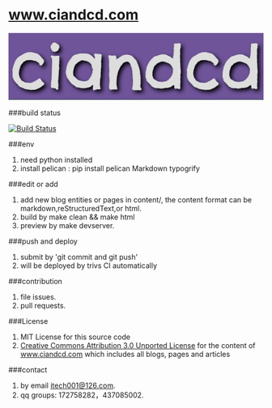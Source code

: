 # www.ciandcd.com

![logo](ciandcd.png)  

###build status

[![Build Status](https://travis-ci.org/ciandcd/ciandcd-web.svg?branch=master)](https://travis-ci.org/ciandcd/ciandcd-web/)

###env
1. need python installed
1. install pelican : pip install pelican Markdown typogrify

###edit or add
1. add new blog entities or pages in content/, the content format can be markdown,reStructuredText,or html.
1. build by make clean && make html
1. preview by make devserver.

###push and deploy
1. submit by 'git commit and git push'
1. will be deployed by trivs CI automatically

###contribution
1. file issues.
1. pull requests.

###License
1. MIT License for this source code
1. [Creative Commons Attribution 3.0 Unported License](http://creativecommons.org/licenses/by/3.0/) for the content of www.ciandcd.com which includes all blogs, pages and articles

###contact
1. by email itech001@126.com.  
1. qq groups: 172758282，437085002.  
